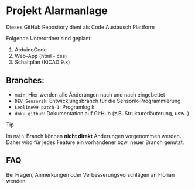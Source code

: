 # Projekt Alarmanlage

Dieses GitHub Repository dient als Code Austausch Plattform

Folgende Unterordner sind geplant:
1. ArduinoCode
2. Web-App (html - css)
3. Schaltplan (KiCAD 9.x)


## Branches:
- `main`: Hier werden alle Änderungen nach und nach eingebettet
- `DEV_Sensorik`: Entwicklungsbranch für die Sensorik-Programmierung
- `Leoline99-patch-1`: Programlogik
- `doku_github`: Dokumentation auf GitHub (z.B. Strukturerläuterung, usw..)

> [!TIP]
> Im `Main`-Branch können **nicht direkt** Änderungen vorgenommen werden.  
> Daher wird für jedes Feature ein vorhandener bzw. neuer Branch genutzt.

## FAQ
Bei Fragen, Anmerkungen oder Verbesserungsvorschlägen an Florian wenden


